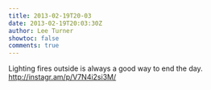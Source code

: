 ```yaml
---
title: 2013-02-19T20-03
date: 2013-02-19T20:03:30Z
author: Lee Turner
showtoc: false
comments: true
---
```


Lighting fires outside is always a good way to end the day. http://instagr.am/p/V7N4i2si3M/

